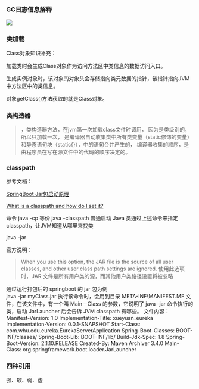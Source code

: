 ### GC日志信息解释

![](https://my-image-blog.oss-cn-beijing.aliyuncs.com/img/20200619194958.png)

### 类加载

Class对象知识补充：

加载类时会生成Class对象作为访问方法区中类信息的数据访问入口。

生成实例对象时，该对象的对象头会存储指向类元数据的指针，该指针指向JVM中方法区中的类信息。

对象getClass()方法获取的就是Class对象。

### 类构造器

> 
> <clinit>，类构造器方法，在jvm第一次加载class文件时调用， 因为是类级别的，所以只加载一次， 是编译器自动收集类中所有类变量（static修饰的变量）和静态语句块（static{}），中的语句合并产生的， 编译器收集的顺序，是由程序员在写在源文件中的代码的顺序决定的。
>

### classpath

参考文档：

[SpringBoot Jar包启动原理](https://www.jianshu.com/p/c95cac2c2e7a)

[What is a classpath and how do I set it?](https://stackoverflow.com/questions/2396493/what-is-a-classpath-and-how-do-i-set-it/2396759#2396759)

命令 java -cp 等价 java -classpath
普通启动 Java 类通过上述命令来指定 classpath，让JVM知道从哪里来找类

java -jar 

官方说明：

> When you use this option, the JAR file is the source of all user classes, and other user class path settings are ignored.
> 使用此选项时，JAR 文件是所有用户类的源，而其他用户类路径设置将被忽略

通过运行打包后的 springboot 的 jar 包为例  
java -jar myClass.jar
执行该命令时，会用到目录 META-INF\MANIFEST.MF 文件，在该文件中，有一个叫 Main－Class 的参数，它说明了 java -jar 命令执行的类，启动 JarLauncher 后会告诉 JVM classpath 有哪些。
文件内容：
Manifest-Version: 1.0
Implementation-Title: xueyuan_eureka
Implementation-Version: 0.0.1-SNAPSHOT
Start-Class: com.whu.edu.eureka.EurekaServerApplication
Spring-Boot-Classes: BOOT-INF/classes/
Spring-Boot-Lib: BOOT-INF/lib/
Build-Jdk-Spec: 1.8
Spring-Boot-Version: 2.1.10.RELEASE
Created-By: Maven Archiver 3.4.0
Main-Class: org.springframework.boot.loader.JarLauncher

### 四种引用

强、软、弱、虚